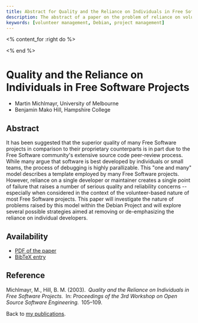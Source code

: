 ```yaml
---
title: Abstract for Quality and the Reliance on Individuals in Free Software Projects
description: The abstract of a paper on the problem of reliance on volunteer developers
keywords: [volunteer management, Debian, project management]
---
```


<% content_for :right do %>
<script type="text/javascript"><!--
google_ad_client = "pub-1742473912427959";
/* WideSkyscaper-right */
google_ad_slot = "4331219527";
google_ad_width = 160;
google_ad_height = 600;
//-->
</script>
<script type="text/javascript"
src="http://pagead2.googlesyndication.com/pagead/show_ads.js"></script>
<% end %>

<h1>Quality and the Reliance on Individuals in Free Software Projects</h1>

<ul class = "author">
<li><span class = "author">Martin Michlmayr,</span>
    <span class = "affiliation">University of Melbourne</span></li>
<li><span class = "author">Benjamin Mako Hill,</span>
    <span class = "affiliation">Hampshire College</span></li>
</ul>

<h2>Abstract</h2>

It has been suggested that the superior quality of many Free Software
projects in comparison to their proprietary counterparts is in part due to
the Free Software community's extensive source code peer-review process.
While many argue that software is best developed by individuals or small
teams, the process of debugging is highly parallizable.  This "one and
many" model describes a template employed by many Free Software projects.
However, reliance on a single developer or maintainer creates a single
point of failure that raises a number of serious quality and reliability
concerns -- especially when considered in the context of the
volunteer-based nature of most Free Software projects.  This paper will
investigate the nature of problems raised by this model within the Debian
Project and will explore several possible strategies aimed at removing or
de-emphasizing the reliance on individual developers.

<h2>Availability</h2>

<ul>

<li><a href = "../michlmayr_hill-reliance.pdf">PDF of the paper</a></li>

<li><a href = "../michlmayr_hill-reliance.bib">BibTeX entry</a></li>

</ul>

<h2>Reference</h2>

Michlmayr, M., Hill, B. M. (2003).&ensp;<i>Quality and the Reliance on
Individuals in Free Software Projects.</i>&ensp;In: <i>Proceedings of the 3rd
Workshop on Open Source Software Engineering.</i>&ensp;105&ndash;109.

Back to <a href = "..">my publications</a>.

